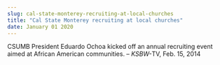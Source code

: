 ```yaml
---
slug: cal-state-monterey-recruiting-at-local-churches
title: "Cal State Monterey recruiting at local churches"
date: January 01 2020
---
```


<p>CSUMB President Eduardo Ochoa kicked off an annual recruiting event aimed at African American communities. – <em>KSBW-</em>TV, Feb. 15, 2014
</p>
